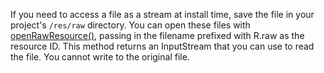 
 If you need to access a file as a stream at install time, save the file in your project's `/res/raw` directory. You can open these files with [openRawResource()](https://developer.android.google.cn/reference/android/content/res/Resources#openRawResource(int)), passing in the filename prefixed with R.raw as the resource ID. This method returns an InputStream that you can use to read the file. You cannot write to the original file.
